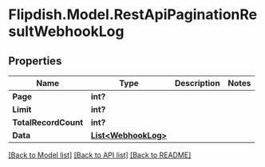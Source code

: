 # Flipdish.Model.RestApiPaginationResultWebhookLog
## Properties

Name | Type | Description | Notes
------------ | ------------- | ------------- | -------------
**Page** | **int?** |  | 
**Limit** | **int?** |  | 
**TotalRecordCount** | **int?** |  | 
**Data** | [**List&lt;WebhookLog&gt;**](WebhookLog.md) |  | 

[[Back to Model list]](../README.md#documentation-for-models) [[Back to API list]](../README.md#documentation-for-api-endpoints) [[Back to README]](../README.md)

